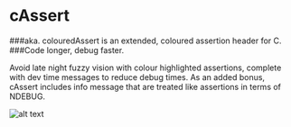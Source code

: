 # cAssert
###aka. colouredAssert is an extended, coloured assertion header for C.
###Code longer, debug faster.

Avoid late night fuzzy vision with colour highlighted assertions, complete with dev time messages to reduce debug times.
As an added bonus, cAssert includes info message that are treated like assertions in terms of NDEBUG.

![alt text](https://s32.postimg.org/qgcbodt1x/Selection_128.png;)
